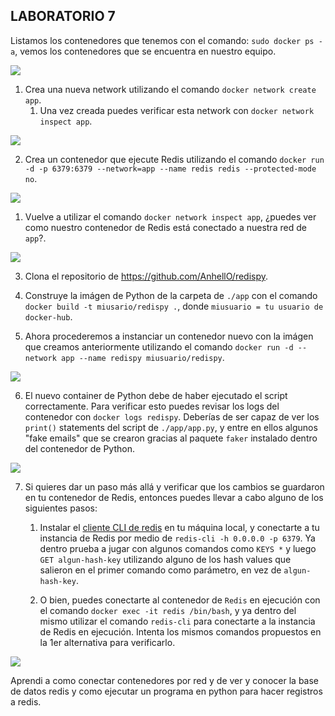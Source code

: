 ## LABORATORIO 7

Listamos los contenedores que tenemos con el comando: `sudo docker ps -a`, vemos los contenedores que se encuentra en nuestro equipo.

![](/imagenes/1.png)


1. Crea una nueva network utilizando el comando `docker network create app`.
   1. Una vez creada puedes verificar esta network con `docker network inspect app`.

![](/imagenes/2.png)
   
   
2. Crea un contenedor que ejecute Redis utilizando el comando `docker run -d -p 6379:6379 --network=app --name redis redis --protected-mode no`.

![](/imagenes/3.png)

   1. Vuelve a utilizar el comando `docker network inspect app`, ¿puedes ver como nuestro contenedor de Redis está conectado a nuestra red de `app`?.

![](/imagenes/4.png)
   
   
3. Clona el repositorio de <https://github.com/AnhellO/redispy>.

4. Construye la imágen de Python de la carpeta de `./app` con el comando `docker build -t miusario/redispy .`, donde `miusuario = tu usuario de docker-hub`.


5. Ahora procederemos a instanciar un contenedor nuevo con la imágen que creamos anteriormente utilizando el comando `docker run -d --network app --name redispy miusuario/redispy`.

![](/imagenes/5.png)


6. El nuevo container de Python debe de haber ejecutado el script correctamente. Para verificar esto puedes revisar los logs del contenedor con `docker logs redispy`. Deberías de ser capaz de ver los `print()` statements del script de `./app/app.py`, y entre en ellos algunos "fake emails" que se crearon gracias al paquete `faker` instalado dentro del contenedor de Python.

![](/imagenes/6.png)


7. Si quieres dar un paso más allá y verificar que los cambios se guardaron en tu contenedor de Redis, entonces puedes llevar a cabo alguno de los siguientes pasos:
   1. Instalar el [cliente CLI de redis](https://redis.io/topics/rediscli) en tu máquina local, y conectarte a tu instancia de Redis por medio de `redis-cli -h 0.0.0.0 -p 6379`. Ya dentro prueba a jugar con algunos comandos como `KEYS *` y luego `GET algun-hash-key` utilizando alguno de los hash values que salieron en el primer comando como parámetro, en vez de `algun-hash-key`.
   
   2. O bien, puedes conectarte al contenedor de `Redis` en ejecución con el comando `docker exec -it redis /bin/bash`, y ya dentro del mismo utilizar el comando `redis-cli` para conectarte a la instancia de Redis en ejecución. Intenta los mismos comandos propuestos en la 1er alternativa para verificarlo.
   
![](/imagenes/7.png)
   
Aprendi a como conectar contenedores por red y de ver y conocer la base de datos redis y como ejecutar un programa en python para hacer registros a redis.
   

